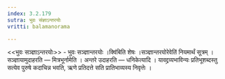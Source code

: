 ```yaml
---
index: 3.2.179
sutra: भुवः संज्ञाऽन्तरयोः
vritti: balamanorama

---
```

<<भुवः सञ्ज्ञाऽन्तरयोः>> - भुवः सञ्ज्ञान्तरयोः ।क्वि॑बिति शेषः ।सञ्ज्ञान्तरयोरेवेति॑ नियमार्थं सूत्रम् । सञ्ज्ञायामुदाहरति —  मित्रभूर्नामेति । अन्तरे उदाहरति —  धनिकेत्यादि । यावद्द्रव्यभाविन्यः प्रतिभूशब्दस्तु सत्येव पुरुषे कदाचिन्न भवति, ऋणे प्रतिदत्ते सति प्रातिभाव्यस्य निवृत्तेः । 